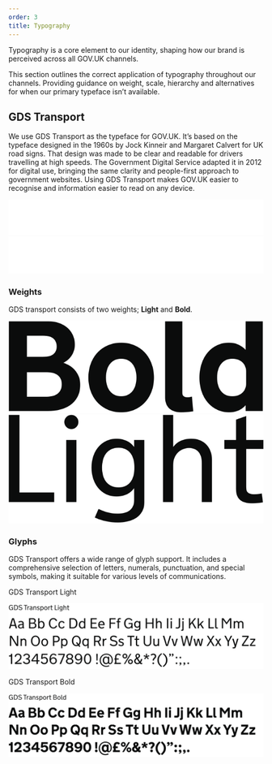 ```yaml
---
order: 3
title: Typography
---
```


Typography is a core element to our identity, shaping how our brand is perceived across all GOV.UK channels.

This section outlines the correct application of typography throughout our channels. Providing guidance on weight, scale, hierarchy and alternatives for when our primary typeface isn’t available.

## GDS Transport

We use GDS Transport as the typeface for GOV.UK.
It’s based on the typeface designed in the 1960s by Jock Kinneir and Margaret Calvert for UK road signs. That design was made to be clear and readable for drivers travelling at high speeds.
The Government Digital Service adapted it in 2012 for digital use, bringing the same clarity and people-first approach to government websites.
Using GDS Transport makes GOV.UK easier to recognise and information easier to read on any device.

![TODO](./transport-bold.svg)
![TODO](./transport-light.svg)

### Weights

GDS transport consists of two weights; **Light** and **Bold**.

![TODO](./bold.svg)
![TODO](./light.svg)

### Glyphs

GDS Transport offers a wide range of glyph support. It includes a comprehensive selection of letters, numerals, punctuation, and special symbols, making it suitable for various levels of communications.

<!-- TODO: the labels should maybe be removed from the images? -->

GDS Transport Light

![TODO](./letters-light.svg)

GDS Transport Bold

![TODO](./letters-bold.svg)
